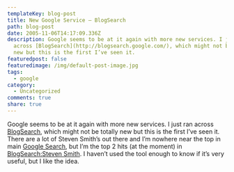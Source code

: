 ```yaml
---
templateKey: blog-post
title: New Google Service – BlogSearch
path: blog-post
date: 2005-11-06T14:17:09.336Z
description: Google seems to be at it again with more new services. I just ran
  across [BlogSearch](http://blogsearch.google.com/), which might not be totally
  new but this is the first I’ve seen it.
featuredpost: false
featuredimage: /img/default-post-image.jpg
tags:
  - google
category:
  - Uncategorized
comments: true
share: true
---
```

<!--StartFragment-->

Google seems to be at it again with more new services. I just ran across [BlogSearch](http://blogsearch.google.com/), which might not be totally new but this is the first I’ve seen it. There are a lot of Steven Smith’s out there and I’m nowhere near the top in main [Google Search](https://www.google.com/search?sourceid=navclient&ie=UTF-8&rls=GGLR,GGLR:2005-44,GGLR:en&q=steven+smith), but I’m the top 2 hits (at the moment) in [BlogSearch:Steven Smith](http://blogsearch.google.com/blogsearch?hl=en&q=steven+smith). I haven’t used the tool enough to know if it’s very useful, but I like the idea.

<!--EndFragment-->